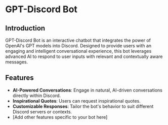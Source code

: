 # GPT-Discord Bot

## Introduction
GPT-Discord Bot is an interactive chatbot that integrates the power of OpenAI's GPT models into Discord. Designed to provide users with an engaging and intelligent conversational experience, this bot leverages advanced AI to respond to user inputs with relevant and contextually aware messages.

## Features
- **AI-Powered Conversations**: Engage in natural, AI-driven conversations directly within Discord.
- **Inspirational Quotes**: Users can request inspirational quotes.
- **Customizable Responses**: Tailor the bot's behavior to suit different Discord servers or contexts.
- [Add other features specific to your bot here]

